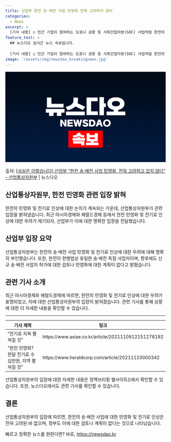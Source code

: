 ```yaml
---
title: 산업부 한전 송·배전 사업 민영화 전혀 고려하지 않아
categories:
  - News
excerpt: >
  [기사 내용] ○ 민간 기업이 참여하는 도로나 공항 등 사회간접자본(SOC) 사업처럼 한전의 송전선로 사업에…
feature_text: >
  ## 뉴스다오 실시간 뉴스 속보입니다.

  [기사 내용] ○ 민간 기업이 참여하는 도로나 공항 등 사회간접자본(SOC) 사업처럼 한전의 송전선로 사업에…
image: '/assets/img/newsdao_breakingnews.jpg'
---
```


![뉴스다오 속보](/assets/img/newsdao_breakingnews.jpg)

<p>출처: <a href="https://newsdao.kr/2665" rel="dofollow">[사실은 이렇습니다] 산업부 “한전 송·배전 사업 민영화, 전혀 고려하고 있지 않다” - 산업통상자원부</a> | 뉴스다오</p>

<h2>산업통상자원부, 한전 민영화 관련 입장 밝혀</h2>

<p data-ke-size="size16">한전의 민영화 및 전기료 인상에 대한 논의가 계속되는 가운데, 산업통상자원부가 관련 입장을 밝혀냈습니다. 최근 아시아경제와 헤럴드경제 등에서 한전 민영화 및 전기료 인상에 대한 우려가 제기되자, 산업부가 이에 대한 명확한 입장을 전달했습니다.</p>

<h2 data-ke-size="size26">산업부 입장 요약</h2>

<p data-ke-size="size16">산업통상자원부는 한전의 송·배전 사업 민영화 및 전기료 인상에 대한 우려에 대해 명확히 부인했습니다. 또한, 한전이 현행법상 유일한 송·배전 독점 사업자이며, 향후에도 신규 송·배전 사업자 허가에 대한 검토나 민영화에 대한 계획이 없다고 밝혔습니다.</p>

<h2 data-ke-size="size26">관련 기사 소개</h2>

<p data-ke-size="size16">최근 아시아경제와 헤럴드경제에 따르면, 한전의 민영화 및 전기료 인상에 대한 우려가 표명되었고, 이에 대한 산업통상자원부의 입장이 밝혀졌습니다. 관련 기사를 통해 상황에 대한 더 자세한 내용을 확인할 수 있습니다.</p>

<hr>

<table>
  <thead>
    <tr>
      <th>기사 제목</th>
      <th>링크</th>
    </tr>
  </thead>
  <tbody>
    <tr>
      <td>“전기료 지옥 펼쳐질 것”</td>
      <td>https://www.asiae.co.kr/article/2021110912151276192</td>
    </tr>
    <tr>
      <td>“한전 민영화? 한달 전기료 수십만원, 지역 펼쳐질 것”</td>
      <td>https://www.heraldcorp.com/article/20211110000342</td>
  </tbody>
</table>

<p data-ke-size="size16">산업통상자원부의 입장에 대한 자세한 내용은 정책브리핑 웹사이트()에서 확인할 수 있습니다. 또한, 뉴스다오에서도 관련 기사를 확인할 수 있습니다.</p>

<h2 data-ke-size="size26">결론</h2>

<p data-ke-size="size16">산업통상자원부의 입장에 따르면, 한전의 송·배전 사업에 대한 민영화 및 전기료 인상은 전혀 고려된 바 없으며, 정부도 이에 대한 검토나 계획이 없다는 것으로 나타났습니다.</p> 

빠르고 정확한 뉴스를 원한다면? 바로, <a href="https://newsdao.kr" rel="dofollow">https://newsdao.kr</a>


